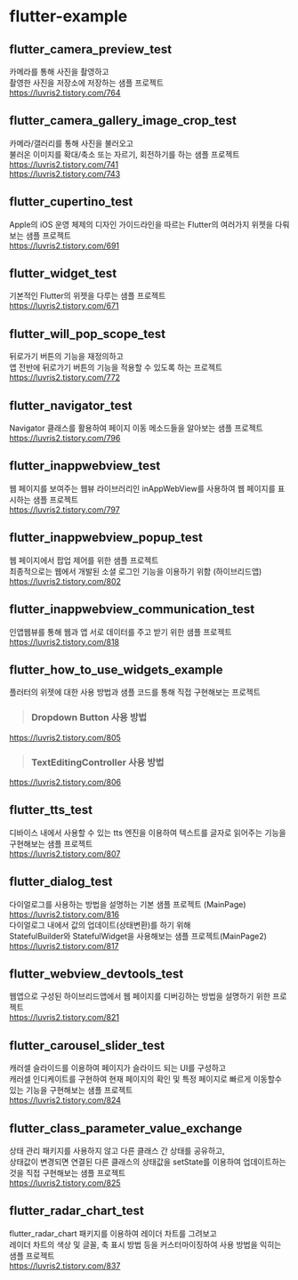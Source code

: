 # flutter-example

## flutter_camera_preview_test
카메라를 통해 사진을 촬영하고  
촬영한 사진을 저장소에 저장하는 샘플 프로젝트  
https://luvris2.tistory.com/764

## flutter_camera_gallery_image_crop_test
카메라/갤러리를 통해 사진을 불러오고  
불러온 이미지를 확대/축소 또는 자르기, 회전하기를 하는 샘플 프로젝트  
https://luvris2.tistory.com/741  
https://luvris2.tistory.com/743  

## flutter_cupertino_test
Apple의 iOS 운영 체제의 디자인 가이드라인을 따르는 Flutter의 여러가지 위젯을 다뤄보는 샘플 프로젝트  
https://luvris2.tistory.com/691  

## flutter_widget_test
기본적인 Flutter의 위젯을 다루는 샘플 프로젝트  
https://luvris2.tistory.com/671  

## flutter_will_pop_scope_test
뒤로가기 버튼의 기능을 재정의하고  
앱 전반에 뒤로가기 버튼의 기능을 적용할 수 있도록 하는 프로젝트  
https://luvris2.tistory.com/772  

## flutter_navigator_test
Navigator 클래스를 활용하여 페이지 이동 메소드들을 알아보는 샘플 프로젝트  
https://luvris2.tistory.com/796  

## flutter_inappwebview_test
웹 페이지를 보여주는 웹뷰 라이브러리인 inAppWebView를 사용하여 웹 페이지를 표시하는 샘플 프로젝트  
https://luvris2.tistory.com/797  

## flutter_inappwebview_popup_test
웹 페이지에서 팝업 제어를 위한 샘플 프로젝트  
최종적으로는 웹에서 개발된 소셜 로그인 기능을 이용하기 위함 (하이브리드앱)  
https://luvris2.tistory.com/802  

## flutter_inappwebview_communication_test
인앱웹뷰를 통해 웹과 앱 서로 데이터를 주고 받기 위한 샘플 프로젝트  
https://luvris2.tistory.com/818  

## flutter_how_to_use_widgets_example
플러터의 위젯에 대한 사용 방법과 샘플 코드를 통해 직접 구현해보는 프로젝트  
> ### Dropdown Button 사용 방법  
https://luvris2.tistory.com/805  
> ### TextEditingController 사용 방법
https://luvris2.tistory.com/806  

## flutter_tts_test
디바이스 내에서 사용할 수 있는 tts 엔진을 이용하여 텍스트를 글자로 읽어주는 기능을 구현해보는 샘플 프로젝트  
https://luvris2.tistory.com/807  

## flutter_dialog_test
다이얼로그를 사용하는 방법을 설명하는 기본 샘플 프로젝트 (MainPage)  
https://luvris2.tistory.com/816  
다이얼로그 내에서 값의 업데이트(상태변환)를 하기 위해  
StatefulBuilder와 StatefulWidget을 사용해보는 샘플 프로젝트(MainPage2)  
https://luvris2.tistory.com/817  

## flutter_webview_devtools_test
웹앱으로 구성된 하이브리드앱에서 웹 페이지를 디버깅하는 방법을 설명하기 위한 프로젝트  
https://luvris2.tistory.com/821  

## flutter_carousel_slider_test  
캐러셀 슬라이드를 이용하여 페이지가 슬라이드 되는 UI를 구성하고  
캐러셀 인디케이트를 구현하여 현재 페이지의 확인 및 특정 페이지로 빠르게 이동할수 있는 기능을 구현해보는 샘플 프로젝트  
https://luvris2.tistory.com/824  

## flutter_class_parameter_value_exchange
상태 관리 패키지를 사용하지 않고 다른 클래스 간 상태를 공유하고,  
상태값이 변경되면 연결된 다른 클래스의 상태값을 setState를 이용하여 업데이트하는 것을 직접 구현해보는 샘플 프로젝트  
https://luvris2.tistory.com/825  

## flutter_radar_chart_test
flutter_radar_chart 패키지를 이용하여 레이더 차트를 그려보고  
레이더 차트의 색상 및 글꼴, 축 표시 방법 등을 커스터마이징하여 사용 방법을 익히는 샘플 프로젝트  
https://luvris2.tistory.com/837  
